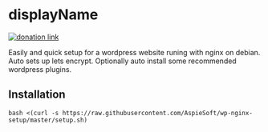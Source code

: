 # displayName

[![donation link](https://img.shields.io/badge/buy%20me%20a%20coffee-square-blue)](https://buymeacoffee.aspiesoft.com)

Easily and quick setup for a wordpress website runing with nginx on debian.
Auto sets up lets encrypt.
Optionally auto install some recommended wordpress plugins.

## Installation

```shell script
bash <(curl -s https://raw.githubusercontent.com/AspieSoft/wp-nginx-setup/master/setup.sh)
```
